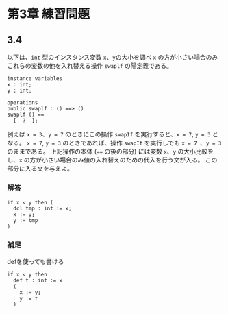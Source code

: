 # 第3章 練習問題

## 3.4

以下は、`int` 型のインスタンス変数 `x`、`y`の大小を調べ `x` の方が小さい場合のみこれらの変数の他を入れ替える操作 `swaplf` の陽定義である。

```vdm
instance variables
x : int;
y : int;

operations
public swaplf : () ==> ()
swaplf () ==
  [  ?  ];
```

例えば `x = 3`、`y = 7` のときにこの操作 `swapIf` を実行すると、`x = 7`, `y = 3` となる。
`x = 7`, `y = 3` のときであれば、操作 `swapIf` を実行しでも `x = 7 `、`y = 3` のままである。
上記操作の本体 (`==` の後の部分) には変数 `x`、`y` の大小比較をし、`x` の方が小さい場合のみ値の入れ替えのための代入を行う文が入る。
この部分に入る文を与えよ。

### 解答

```vdm
if x < y then (
  dcl tmp : int := x;
  x := y;
  y := tmp
)
```

### 補足

defを使っても書ける

```vdm
if x < y then
  def t : int := x
  (
    x := y;
    y := t
  )
```

